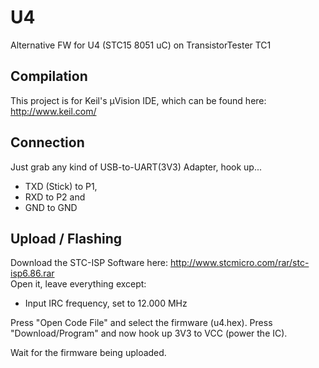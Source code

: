 # U4
Alternative FW for U4 (STC15 8051 uC) on TransistorTester TC1

## Compilation

This project is for Keil's µVision IDE, which can be found here: http://www.keil.com/

## Connection

Just grab any kind of USB-to-UART(3V3) Adapter, hook up...
* TXD (Stick) to P1,
* RXD to P2 and
* GND to GND

## Upload / Flashing

Download the STC-ISP Software here: http://www.stcmicro.com/rar/stc-isp6.86.rar  
Open it, leave everything except:
* Input IRC frequency, set to 12.000 MHz

Press "Open Code File" and select the firmware (u4.hex).
Press "Download/Program" and now hook up 3V3 to VCC (power the IC).

Wait for the firmware being uploaded.
